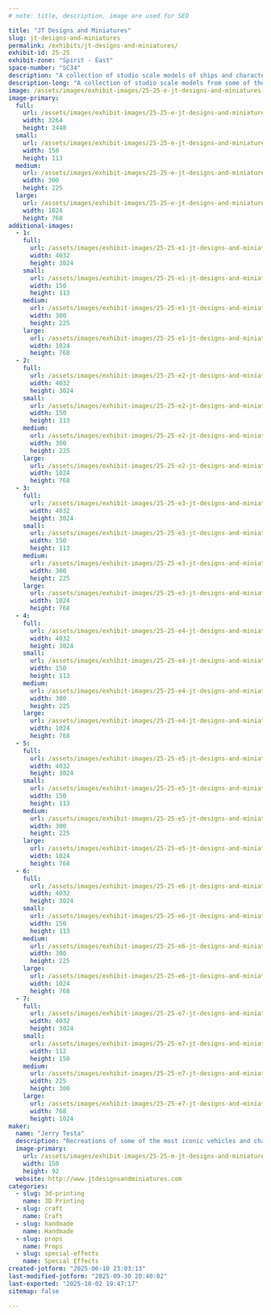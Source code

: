 ```yaml
---
# note: title, description, image are used for SEO

title: "JT Designs and Miniatures"
slug: jt-designs-and-miniatures
permalink: /exhibits/jt-designs-and-miniatures/
exhibit-id: 25-25
exhibit-zone: "Spirit - East"
space-number: "SC34"
description: "A collection of studio scale models of ships and characters from movies and TV shows."
description-long: "A collection of studio scale models from some of the most popular movies and TV shows of all time like Star Wars, Battlestar Galactica, Alien and many more. All pieces are made from 3D printing, scratch building, woodworking, silicone molding and readily available kits."
image: /assets/images/exhibit-images/25-25-e-jt-designs-and-miniatures-img-1483-300x225.JPG
image-primary: 
  full:
    url: /assets/images/exhibit-images/25-25-e-jt-designs-and-miniatures-img-1483-full.JPG
    width: 3264
    height: 2448
  small:
    url: /assets/images/exhibit-images/25-25-e-jt-designs-and-miniatures-img-1483-150x113.JPG
    width: 150
    height: 113
  medium:
    url: /assets/images/exhibit-images/25-25-e-jt-designs-and-miniatures-img-1483-300x225.JPG
    width: 300
    height: 225
  large:
    url: /assets/images/exhibit-images/25-25-e-jt-designs-and-miniatures-img-1483-1024x768.JPG
    width: 1024
    height: 768
additional-images: 
  - 1:
    full:
      url: /assets/images/exhibit-images/25-25-e1-jt-designs-and-miniatures-img-2029-full.jpeg
      width: 4032
      height: 3024
    small:
      url: /assets/images/exhibit-images/25-25-e1-jt-designs-and-miniatures-img-2029-150x113.jpeg
      width: 150
      height: 113
    medium:
      url: /assets/images/exhibit-images/25-25-e1-jt-designs-and-miniatures-img-2029-300x225.jpeg
      width: 300
      height: 225
    large:
      url: /assets/images/exhibit-images/25-25-e1-jt-designs-and-miniatures-img-2029-1024x768.jpeg
      width: 1024
      height: 768
  - 2:
    full:
      url: /assets/images/exhibit-images/25-25-e2-jt-designs-and-miniatures-img-0697-full.JPG
      width: 4032
      height: 3024
    small:
      url: /assets/images/exhibit-images/25-25-e2-jt-designs-and-miniatures-img-0697-150x113.JPG
      width: 150
      height: 113
    medium:
      url: /assets/images/exhibit-images/25-25-e2-jt-designs-and-miniatures-img-0697-300x225.JPG
      width: 300
      height: 225
    large:
      url: /assets/images/exhibit-images/25-25-e2-jt-designs-and-miniatures-img-0697-1024x768.JPG
      width: 1024
      height: 768
  - 3:
    full:
      url: /assets/images/exhibit-images/25-25-e3-jt-designs-and-miniatures-img-1862-full.jpeg
      width: 4032
      height: 3024
    small:
      url: /assets/images/exhibit-images/25-25-e3-jt-designs-and-miniatures-img-1862-150x113.jpeg
      width: 150
      height: 113
    medium:
      url: /assets/images/exhibit-images/25-25-e3-jt-designs-and-miniatures-img-1862-300x225.jpeg
      width: 300
      height: 225
    large:
      url: /assets/images/exhibit-images/25-25-e3-jt-designs-and-miniatures-img-1862-1024x768.jpeg
      width: 1024
      height: 768
  - 4:
    full:
      url: /assets/images/exhibit-images/25-25-e4-jt-designs-and-miniatures-img-1776-full.jpeg
      width: 4032
      height: 3024
    small:
      url: /assets/images/exhibit-images/25-25-e4-jt-designs-and-miniatures-img-1776-150x113.jpeg
      width: 150
      height: 113
    medium:
      url: /assets/images/exhibit-images/25-25-e4-jt-designs-and-miniatures-img-1776-300x225.jpeg
      width: 300
      height: 225
    large:
      url: /assets/images/exhibit-images/25-25-e4-jt-designs-and-miniatures-img-1776-1024x768.jpeg
      width: 1024
      height: 768
  - 5:
    full:
      url: /assets/images/exhibit-images/25-25-e5-jt-designs-and-miniatures-img-1968-full.jpeg
      width: 4032
      height: 3024
    small:
      url: /assets/images/exhibit-images/25-25-e5-jt-designs-and-miniatures-img-1968-150x113.jpeg
      width: 150
      height: 113
    medium:
      url: /assets/images/exhibit-images/25-25-e5-jt-designs-and-miniatures-img-1968-300x225.jpeg
      width: 300
      height: 225
    large:
      url: /assets/images/exhibit-images/25-25-e5-jt-designs-and-miniatures-img-1968-1024x768.jpeg
      width: 1024
      height: 768
  - 6:
    full:
      url: /assets/images/exhibit-images/25-25-e6-jt-designs-and-miniatures-img-1717-full.jpeg
      width: 4032
      height: 3024
    small:
      url: /assets/images/exhibit-images/25-25-e6-jt-designs-and-miniatures-img-1717-150x113.jpeg
      width: 150
      height: 113
    medium:
      url: /assets/images/exhibit-images/25-25-e6-jt-designs-and-miniatures-img-1717-300x225.jpeg
      width: 300
      height: 225
    large:
      url: /assets/images/exhibit-images/25-25-e6-jt-designs-and-miniatures-img-1717-1024x768.jpeg
      width: 1024
      height: 768
  - 7:
    full:
      url: /assets/images/exhibit-images/25-25-e7-jt-designs-and-miniatures-img-1677-full.jpeg
      width: 4032
      height: 3024
    small:
      url: /assets/images/exhibit-images/25-25-e7-jt-designs-and-miniatures-img-1677-112x150.jpeg
      width: 112
      height: 150
    medium:
      url: /assets/images/exhibit-images/25-25-e7-jt-designs-and-miniatures-img-1677-225x300.jpeg
      width: 225
      height: 300
    large:
      url: /assets/images/exhibit-images/25-25-e7-jt-designs-and-miniatures-img-1677-768x1024.jpeg
      width: 768
      height: 1024
maker: 
  name: "Jerry Testa"
  description: "Recreations of some of the most iconic vehicles and characters in cinema history. Using silicone molding techniques, fiberglass, wood working, 3D printing and kit bashing. In addition to science fiction topics, real world pieces are also created such as ships and other types of vehicles and creatures."
  image-primary:
    url: /assets/images/exhibit-images/25-25-m-jt-designs-and-miniatures-jt-designs-150x92.jpg
    width: 150
    height: 92
  website: http://www.jtdesignsandminiatures.com
categories: 
  - slug: 3d-printing
    name: 3D Printing
  - slug: craft
    name: Craft
  - slug: handmade
    name: Handmade
  - slug: props
    name: Props
  - slug: special-effects
    name: Special Effects
created-jotform: "2025-06-10 23:03:13"
last-modified-jotform: "2025-09-30 20:40:02"
last-exported: "2025-10-02 19:47:17"
sitemap: false

---
```

